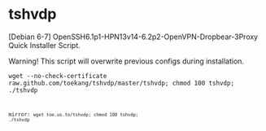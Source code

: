 tshvdp
======

[Debian 6-7]  OpenSSH6.1p1-HPN13v14-6.2p2-OpenVPN-Dropbear-3Proxy Quick Installer Script.

Warning! This script will overwrite previous configs during installation.

<code>wget --no-check-certificate raw.github.com/toekang/tshvdp/master/tshvdp; chmod 100 tshvdp; ./tshvdp<code>

mirror:
<code>wget toe.us.to/tshvdp; chmod 100 tshvdp; ./tshvdp<code>
